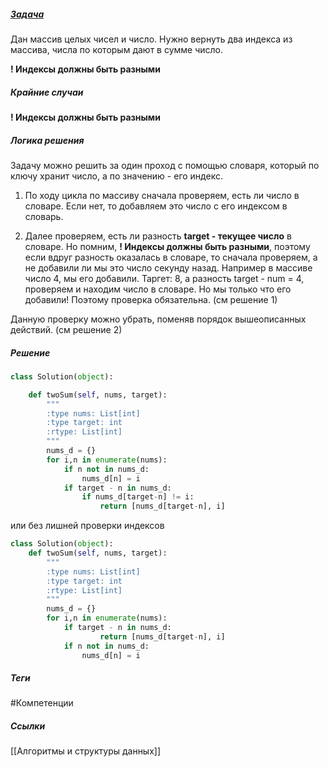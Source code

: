 ##### **[Задача](https://leetcode.com/problems/two-sum/)**
Дан массив целых чисел и число. Нужно вернуть два индекса из массива, числа по которым дают в сумме число. 

**! Индексы должны быть разными**
##### **Крайние случаи**
**! Индексы должны быть разными**
##### **Логика решения**
Задачу можно решить за один проход с помощью словаря, который по ключу хранит число, а по значению - его индекс. 

1) По ходу цикла по массиву сначала проверяем, есть ли число в словаре. Если нет, то добавляем это число с его индексом в словарь.

2) Далее проверяем, есть ли разность **target - текущее число** в словаре. Но помним, **! Индексы должны быть разными**, поэтому если вдруг разность оказалась в словаре, то сначала проверяем, а не добавили ли мы это число секунду назад. Например в массиве число 4, мы его добавили. Таргет: 8, а разность target - num = 4, проверяем и находим число в словаре. Но мы только что его добавили! Поэтому проверка обязательна. (см решение 1)

Данную проверку можно убрать, поменяв порядок вышеописанных действий. (см решение 2)
##### **Решение**

```python
class Solution(object):

    def twoSum(self, nums, target):
        """
        :type nums: List[int]
        :type target: int
        :rtype: List[int]
        """
        nums_d = {}
        for i,n in enumerate(nums):
            if n not in nums_d:
                nums_d[n] = i
            if target - n in nums_d:
                if nums_d[target-n] != i:
                    return [nums_d[target-n], i]
```
или без лишней проверки индексов
```python
class Solution(object):
    def twoSum(self, nums, target):
        """
        :type nums: List[int]
        :type target: int
        :rtype: List[int]
        """
        nums_d = {}
        for i,n in enumerate(nums):
            if target - n in nums_d:
                    return [nums_d[target-n], i]
            if n not in nums_d:
                nums_d[n] = i
```
##### **Теги**
#Компетенции 
##### **Ссылки**
[[Алгоритмы и структуры данных]]